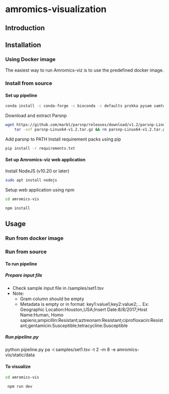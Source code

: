 # amromics-visualization
## Introduction
## Installation
### Using Docker image
The easiest way to run Amromics-viz is to use the predefined docker image.
### Install from source
#### Set up pipeline
```bash
conda install -c conda-forge -c bioconda -c defaults prokka pysam samtools mlst abricate roary
```
Download and extract Parsnp
```bash
wget https://github.com/marbl/parsnp/releases/download/v1.2/parsnp-Linux64-v1.2.tar.gz && \
    tar -xvf parsnp-Linux64-v1.2.tar.gz && rm parsnp-Linux64-v1.2.tar.gz
```
Add parsnp to PATH 
Install requirement packs using pip
```bash
pip install -r requirements.txt
```
#### Set up Amromics-viz web application
Install NodeJS (v10.20 or later)
```bash
sudo apt install nodejs
```
Setup web application using npm
```bash
cd amromics-vis
```
```bash
npm install
```
## Usage
### Run from docker image

### Run from source
#### To run pipeline
##### Prepare input file
- Check sample input file in /samples/set1.tsv
- Note:
  + Gram column should be empty
  + Metadata is empty or in format: key1:value1;key2:value2;...  Ex: Geographic Location:Houston,USA;Insert Date:8/8/2017;Host Name:Human, Homo sapiens;ampicillin:Resistant;aztreonam:Resistant;ciprofloxacin:Resistant;gentamicin:Susceptible;tetracycline:Susceptible
##### Run pipeline.py
python pipeline.py pa -i samples/set1.tsv -t 2 -m 8 -e amromics-vis/static/data 
#### To visualize
```bash
cd amromics-vis
```
```bash
 npm run dev
```
